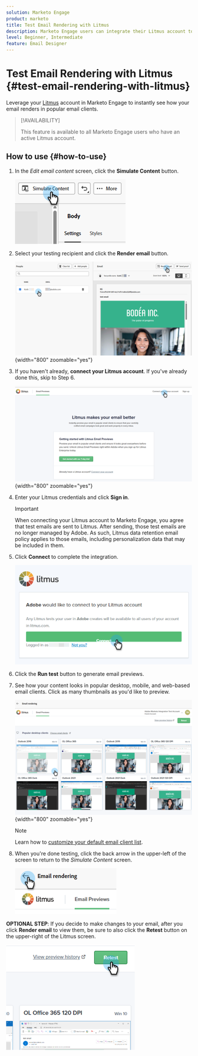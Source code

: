 ```yaml
---
solution: Marketo Engage
product: marketo
title: Test Email Rendering with Litmus
description: Marketo Engage users can integrate their Litmus account to seemlessly test content rending in various email clients.
level: Beginner, Intermediate
feature: Email Designer
---
```

# Test Email Rendering with Litmus {#test-email-rendering-with-litmus}

Leverage your [Litmus](https://www.litmus.com/email-testing) account in Marketo Engage to instantly see how your email renders in popular email clients.

>[!AVAILABILITY]
>
>This feature is available to all Marketo Engage users who have an active Litmus account.

## How to use {#how-to-use}

1. In the _Edit email content_ screen, click the **Simulate Content** button.

    ![](assets/test-email-rendering-with-litmus-1.png)

1. Select your testing recipient and click the **Render email** button.

    ![](assets/test-email-rendering-with-litmus-2.png){width="800" zoomable="yes"}

1. If you haven't already, **connect your Litmus account**. If you've already done this, skip to Step 6.

    ![](assets/test-email-rendering-with-litmus-3.png){width="800" zoomable="yes"}

1. Enter your Litmus credentials and click **Sign in**.

   >[!IMPORTANT]
   >
   >When connecting your Litmus account to Marketo Engage, you agree that test emails are sent to Litmus. After sending, those test emails are no longer managed by Adobe. As such, Litmus data retention email policy applies to those emails, including personalization data that may be included in them.

1. Click **Connect** to complete the integration.

    ![](assets/test-email-rendering-with-litmus-4.png)

1. Click the **Run test** button to generate email previews.

1. See how your content looks in popular desktop, mobile, and web-based email clients. Click as many thumbnails as you'd like to preview.

    ![](assets/test-email-rendering-with-litmus-5.png){width="800" zoomable="yes"}

    >[!NOTE]
    >
    >Learn how to [customize your default email client list](https://help.litmus.com/article/227-change-your-default-email-clients-list).

1. When you're done testing, click the back arrow in the upper-left of the screen to return to the _Simulate Content_ screen.

    ![](assets/test-email-rendering-with-litmus-6.png)

**OPTIONAL STEP**: If you decide to make changes to your email, after you click **Render email** to view them, be sure to also click the **Retest** button on the upper-right of the Litmus screen.

   ![](assets/test-email-rendering-with-litmus-7.png)
